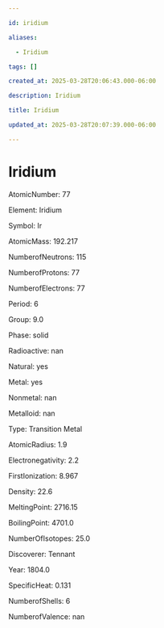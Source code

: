 ```yaml
---

id: iridium

aliases:

  - Iridium

tags: []

created_at: 2025-03-28T20:06:43.000-06:00

description: Iridium

title: Iridium

updated_at: 2025-03-28T20:07:39.000-06:00

---
```




# Iridium

AtomicNumber: 77

Element: Iridium

Symbol: Ir

AtomicMass: 192.217

NumberofNeutrons: 115

NumberofProtons: 77

NumberofElectrons: 77

Period: 6

Group: 9.0

Phase: solid

Radioactive: nan

Natural: yes

Metal: yes

Nonmetal: nan

Metalloid: nan

Type: Transition Metal

AtomicRadius: 1.9

Electronegativity: 2.2

FirstIonization: 8.967

Density: 22.6

MeltingPoint: 2716.15

BoilingPoint: 4701.0

NumberOfIsotopes: 25.0

Discoverer: Tennant

Year: 1804.0

SpecificHeat: 0.131

NumberofShells: 6

NumberofValence: nan

